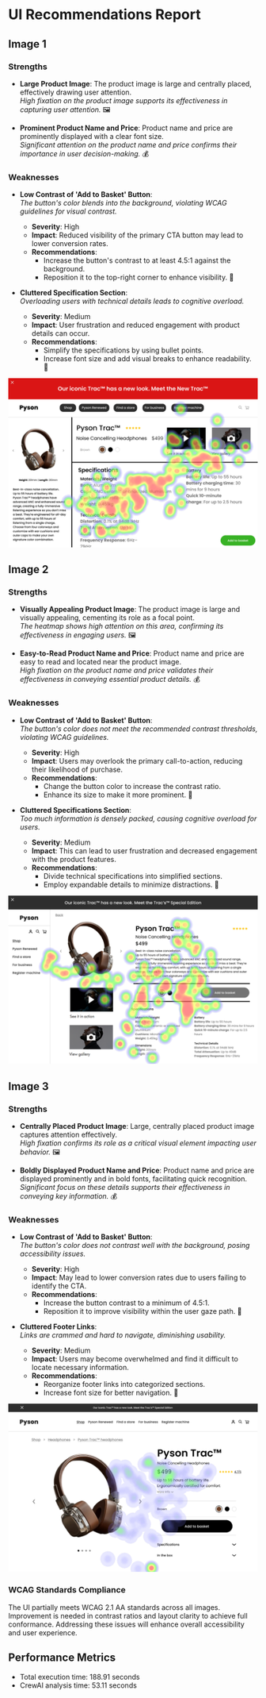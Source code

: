 # UI Recommendations Report

## Image 1

### Strengths
- **Large Product Image**: The product image is large and centrally placed, effectively drawing user attention.  
  *High fixation on the product image supports its effectiveness in capturing user attention.* 🖼️
  
- **Prominent Product Name and Price**: Product name and price are prominently displayed with a clear font size.  
  *Significant attention on the product name and price confirms their importance in user decision-making.* 💰

### Weaknesses
- **Low Contrast of 'Add to Basket' Button**:  
  *The button's color blends into the background, violating WCAG guidelines for visual contrast.*  
  - **Severity**: High  
  - **Impact**: Reduced visibility of the primary CTA button may lead to lower conversion rates.  
  - **Recommendations**: 
    - Increase the button's contrast to at least 4.5:1 against the background. 
    - Reposition it to the top-right corner to enhance visibility. 🎨

- **Cluttered Specification Section**:  
  *Overloading users with technical details leads to cognitive overload.*  
  - **Severity**: Medium  
  - **Impact**: User frustration and reduced engagement with product details can occur.  
  - **Recommendations**: 
    - Simplify the specifications by using bullet points. 
    - Increase font size and add visual breaks to enhance readability. 📝

![Image 1](heatmaps/p2-1.png)

## Image 2

### Strengths
- **Visually Appealing Product Image**: The product image is large and visually appealing, cementing its role as a focal point.  
  *The heatmap shows high attention on this area, confirming its effectiveness in engaging users.* 🖼️

- **Easy-to-Read Product Name and Price**: Product name and price are easy to read and located near the product image.  
  *High fixation on the product name and price validates their effectiveness in conveying essential product details.* 💰

### Weaknesses
- **Low Contrast of 'Add to Basket' Button**:  
  *The button's color does not meet the recommended contrast thresholds, violating WCAG guidelines.*  
  - **Severity**: High  
  - **Impact**: Users may overlook the primary call-to-action, reducing their likelihood of purchase.  
  - **Recommendations**: 
    - Change the button color to increase the contrast ratio. 
    - Enhance its size to make it more prominent. 🎨

- **Cluttered Specifications Section**:  
  *Too much information is densely packed, causing cognitive overload for users.*  
  - **Severity**: Medium  
  - **Impact**: This can lead to user frustration and decreased engagement with the product features.  
  - **Recommendations**: 
    - Divide technical specifications into simplified sections. 
    - Employ expandable details to minimize distractions. 📝

![Image 2](heatmaps/p2-2.png)

## Image 3

### Strengths
- **Centrally Placed Product Image**: Large, centrally placed product image captures attention effectively.  
  *High fixation confirms its role as a critical visual element impacting user behavior.* 🖼️

- **Boldly Displayed Product Name and Price**: Product name and price are displayed prominently and in bold fonts, facilitating quick recognition.  
  *Significant focus on these details supports their effectiveness in conveying key information.* 💰

### Weaknesses
- **Low Contrast of 'Add to Basket' Button**:  
  *The button's color does not contrast well with the background, posing accessibility issues.*  
  - **Severity**: High  
  - **Impact**: May lead to lower conversion rates due to users failing to identify the CTA.  
  - **Recommendations**: 
    - Increase the button contrast to a minimum of 4.5:1. 
    - Reposition it to improve visibility within the user gaze path. 🎨

- **Cluttered Footer Links**:  
  *Links are crammed and hard to navigate, diminishing usability.*  
  - **Severity**: Medium  
  - **Impact**: Users may become overwhelmed and find it difficult to locate necessary information.  
  - **Recommendations**: 
    - Reorganize footer links into categorized sections. 
    - Increase font size for better navigation. 📝

![Image 3](heatmaps/p2-3.png)

### WCAG Standards Compliance
The UI partially meets WCAG 2.1 AA standards across all images. Improvement is needed in contrast ratios and layout clarity to achieve full conformance. Addressing these issues will enhance overall accessibility and user experience.

## Performance Metrics
- Total execution time: 188.91 seconds
- CrewAI analysis time: 53.11 seconds

